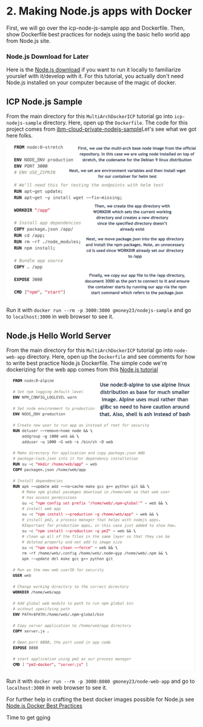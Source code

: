 # 2. Making Node.js apps with Docker
First, we will go over the icp-node-js-sample app and Dockerfile. Then, show Dockerfile best practices for nodejs using the basic hello world app from Node.js site.

### Node.js Download for Later
Here is the [Node.js download](https://nodejs.org/en/) if you want to run it locally to familiarize yourslef with it/develop with it. For this tutorial, you actually don't need Node.js installed on your computer because of the magic of docker.

## ICP Node.js Sample
From the main directory for this `MultiArchDockerICP` tutorial go into `icp-nodejs-sample` directory. Here, open up the `Dockerfile`. The code for this project comes from [ibm-cloud-private-nodejs-sample](https://github.com/ibm-developer/icp-nodejs-sample)Let's see what we got here folks.

![Node.js-icp-sample-Docker](../images/icp-nodejs-sample-Dockerfile.png)

Run it with `docker run --rm -p 3000:3000 gmoney23/nodejs-sample` and go to `localhost:3000` in web browser to see it.

## Node.js Hello World Server
From the main directory for this `MultiArchDockerICP` tutorial go into `node-web-app` directory. Here, open up the `Dockerfile` and see comments for how to write best practice Node.js Dockerfile. The simple code we're dockerizing for the web app comes from this [Node.js tutorial](https://nodejs.org/en/docs/guides/nodejs-docker-webapp/)

![Node.js-web-app-Docker](../images/node-web-app-Dockerfile.png)

Run it with `docker run --rm -p 3000:8080 gmoney23/node-web-app` and go to `localhost:3000` in web browser to see it.

For further help in crafting the best docker images possible for Node.js see [Node.js Docker Best Practices](https://github.com/nodejs/docker-node/blob/master/docs/BestPractices.md)

Time to get [go](go.md)ing

